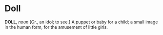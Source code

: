 # Doll

**DOLL**, _noun_ \[Gr., an idol; to see.\] A puppet or baby for a child; a small image in the human form, for the amusement of little girls.
